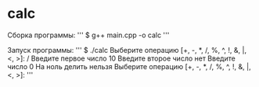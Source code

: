 # calc

Сборка программы:
'''
$ g++ main.cpp -o calc
'''

Запуск программы:
'''
$ ./calc
Выберите операцию [+, -, *, /, %, ^, !, &, |, <, >]:
/
Введите первое число
10
Введите второе число
нет
Введите число
0
На ноль делить нельзя
Выберите операцию [+, -, *, /, %, ^, !, &, |, <, >]:
'''
